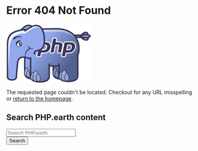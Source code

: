 <div class="pe-center">
  <h1>Error 404 Not Found</h1>

  <img src="/assets/img/elephpant-404.png">
    <p>
      The requested page couldn't be located. Checkout for any URL
      misspelling or <a href="/">return to the homepage</a>.
    </p>
    <h2><i class="search icon"></i> Search PHP.earth content</h2>
  </div>

  <div class="ui huge form">
    <form class="ui form" action="https://php.earth/search" method="get">
      <div class="field">
        <input type="text" name="q" placeholder="Search PHP.earth">
      </div>
      <button class="ui button"><i class="search icon"></i> Search</button>
    </form>
  </div>
</div>
